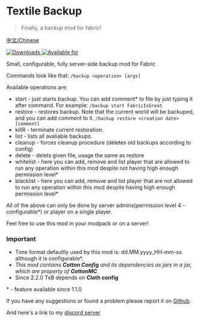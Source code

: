# Textile Backup
>Finally, a backup mod for fabric!

[中文/Chinese](https://github.com/Szum123321/textile_backup/blob/2.x/README_zh-CN.md)

[![Downloads](http://cf.way2muchnoise.eu/full_359893_downloads.svg)
![Available for](http://cf.way2muchnoise.eu/versions/359893.svg)](https://www.curseforge.com/minecraft/mc-mods/textile-backup)

Small, configurable, fully server-side backup mod for Fabric  

Commands look like that: `/backup <operation> [args]`

Available operations are: 

 * start - just starts backup. You can add comment* to file by just typing it after command. For example: `/backup start FabricIsGreat`
 * restore - restores backup. Note that the current world will be backuped, and you can add comment to it. `/backup restore <creation date> [comment]`
 * killR - terminate current restoration.
 * list - lists all avaliable backups.
 * cleanup - forces cleanup procedure (deletes old backups according to config)
 * delete - delets given file, usage the same as restore
 * whitelist - here you can add, remove and list player that are allowed to run any operation within this mod despite not having high enough permission level*
 * blacklist - here you can add, remove and list player that are not allowed to run any operation within this mod despite having high enough permission level*
 
All of the above can only be done by server admins(permission level 4 - configurable*) or player on a single player.

Feel free to use this mod in your modpack or on a server!

### Important

* Time format defaultly used by this mod is: dd.MM.yyyy_HH-mm-ss although it is configurable*.
* _This mod contains **Cotton Config** and its dependencies as jars in a jar, which are property of **CottonMC**_.
* Since 2.2.0 TxB depends on **Cloth config**

\* - feature available since 1.1.0

If you have any suggestions or found a problem please report it on [Github](https://github.com/Szum123321/textile_backup).

And here's a link to my [discord server](https://discord.gg/ktasEy4) 
